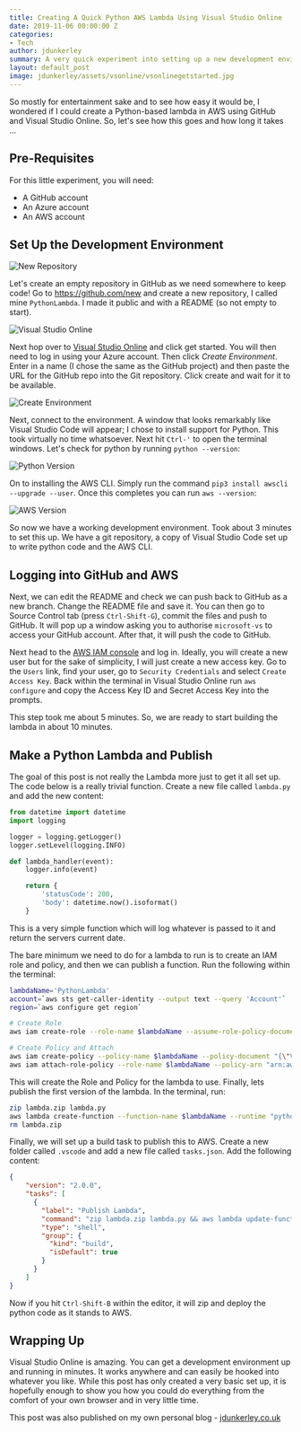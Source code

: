 ```yaml
---
title: Creating A Quick Python AWS Lambda Using Visual Studio Online
date: 2019-11-06 00:00:00 Z
categories:
- Tech
author: jdunkerley
summary: A very quick experiment into setting up a new development environment in GitHub and Visual Studio Online for creating Python-based AWS Lambdas
layout: default_post
image: jdunkerley/assets/vsonline/vsonlinegetstarted.jpg
---
```


So mostly for entertainment sake and to see how easy it would be, I wondered if I could create a Python-based lambda in AWS using GitHub and Visual Studio Online. So, let's see how this goes and how long it takes ...

## Pre-Requisites

For this little experiment, you will need:
 
- A GitHub account
- An Azure account
- An AWS account

## Set Up the Development Environment

<img src="{{ site.baseurl }}/jdunkerley/assets/vsonline/newrepository.jpg" alt="New Repository" />

Let's create an empty repository in GitHub as we need somewhere to keep code! Go to https://github.com/new and create a new repository, I called mine `PythonLambda`. I made it public and with a README (so not empty to start).

<img src="{{ site.baseurl }}/jdunkerley/assets/vsonline/vsonlinegetstarted.jpg" alt="Visual Studio Online" />

Next hop over to [Visual Studio Online](https://visualstudio.microsoft.com/services/visual-studio-online/) and click get started. You will then need to log in using your Azure account. Then click *Create Environment*. Enter in a name (I chose the same as the GitHub project) and then paste the URL for the GitHub repo into the Git repository. Click create and wait for it to be available. 

<img src="{{ site.baseurl }}/jdunkerley/assets/vsonline/createenvironment.jpg" alt="Create Environment" />

Next, connect to the environment. A window that looks remarkably like Visual Studio Code will appear; I chose to install support for Python. This took virtually no time whatsoever. Next hit `Ctrl-'` to open the terminal windows. Let's check for python by running `python --version`:

<img src="{{ site.baseurl }}/jdunkerley/assets/vsonline/pythonversion.jpg" alt="Python Version" />

On to installing the AWS CLI. Simply run the command `pip3 install awscli --upgrade --user`. Once this completes you can run `aws --version`:

<img src="{{ site.baseurl }}/jdunkerley/assets/vsonline/awsversion.jpg" alt="AWS Version" />

So now we have a working development environment. Took about 3 minutes to set this up. We have a git repository, a copy of Visual Studio Code set up to write python code and the AWS CLI.

## Logging into GitHub and AWS

Next, we can edit the README and check we can push back to GitHub as a new branch. Change the README file and save it. You can then go to Source Control tab (press `Ctrl-Shift-G`), commit the files and push to GitHub. It will pop up a window asking you to authorise `microsoft-vs` to access your GitHub account. After that, it will push the code to GitHub.

Next head to the [AWS IAM console](https://console.aws.amazon.com/iam/home#/home) and log in. Ideally, you will create a new user but for the sake of simplicity, I will just create a new access key. Go to the `Users` link, find your user, go to `Security Credentials` and select `Create Access Key`. Back within the terminal in Visual Studio Online run `aws configure` and copy the Access Key ID and Secret Access Key into the prompts. 

This step took me about 5 minutes. So, we are ready to start building the lambda in about 10 minutes.

## Make a Python Lambda and Publish

The goal of this post is not really the Lambda more just to get it all set up. The code below is a really trivial function. Create a new file called `lambda.py` and add the new content:

~~~python
from datetime import datetime
import logging

logger = logging.getLogger()
logger.setLevel(logging.INFO)

def lambda_handler(event):
    logger.info(event)

    return {
        'statusCode': 200,
        'body': datetime.now().isoformat()
    }
~~~

This is a very simple function which will log whatever is passed to it and return the servers current date. 

The bare minimum we need to do for a lambda to run is to create an IAM role and policy, and then we can publish a function. Run the following within the terminal:

~~~bash
lambdaName='PythonLambda'
account=`aws sts get-caller-identity --output text --query 'Account'`
region=`aws configure get region`

# Create Role
aws iam create-role --role-name $lambdaName --assume-role-policy-document "{\"Version\":\"2012-10-17\",\"Statement\":[{\"Effect\":\"Allow\",\"Principal\":{\"Service\":\"lambda.amazonaws.com\"},\"Action\":\"sts:AssumeRole\"}]}" 

# Create Policy and Attach
aws iam create-policy --policy-name $lambdaName --policy-document "{\"Version\": \"2012-10-17\",\"Statement\": [{\"Effect\": \"Allow\",\"Action\": \"logs:CreateLogGroup\",\"Resource\": \"arn:aws:logs:$region:$account:*\"},{\"Effect\": \"Allow\",\"Action\": [\"logs:CreateLogStream\",\"logs:PutLogEvents\"],\"Resource\": [\"arn:aws:logs:$region:$account:log-group:/aws/lambda/$function:*\"]}]}"
aws iam attach-role-policy --role-name $lambdaName --policy-arn "arn:aws:iam::$account:policy/$lambdaName"
~~~

This will create the Role and Policy for the lambda to use. Finally, lets publish the first version of the lambda. In the terminal, run:

~~~bash
zip lambda.zip lambda.py
aws lambda create-function --function-name $lambdaName --runtime "python3.7" --handler "lambda_handler" --zip-file fileb://lambda.zip --role "arn:aws:iam::$account:role/$lambdaName"
rm lambda.zip
~~~

Finally, we will set up a build task to publish this to AWS. Create a new folder called `.vscode` and add a new file called `tasks.json`. Add the following content:

~~~json
{
    "version": "2.0.0",
    "tasks": [
      {
        "label": "Publish Lambda",
        "command": "zip lambda.zip lambda.py && aws lambda update-function-code --function-name PythonLambda --zip-file fileb://lambda.zip && rm lambda.zip",
        "type": "shell",
        "group": {
          "kind": "build",
          "isDefault": true
        }
      }
    ]
}
~~~

Now if you hit `Ctrl-Shift-B` within the editor, it will zip and deploy the python code as it stands to AWS. 

## Wrapping Up

Visual Studio Online is amazing. You can get a development environment up and running in minutes. It works anywhere and can easily be hooked into whatever you like. While this post has only created a very basic set up, it is hopefully enough to show you how you could do everything from the comfort of your own browser and in very little time.

This post was also published on my own personal blog - [jdunkerley.co.uk](https://jdunkerley.co.uk/)
